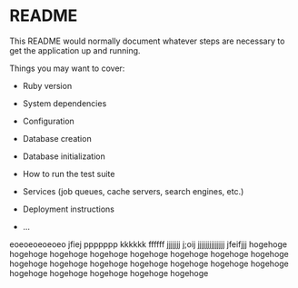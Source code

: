 # README

This README would normally document whatever steps are necessary to get the
application up and running.

Things you may want to cover:

* Ruby version

* System dependencies

* Configuration

* Database creation

* Database initialization

* How to run the test suite

* Services (job queues, cache servers, search engines, etc.)

* Deployment instructions

* ...


eoeoeoeoeoeo
jfiej
ppppppp
kkkkkk
ffffff
jjjjjjj
  j;oij
jjjjjjjjjjjjjj
jfeifjjj
hogehoge
hogehoge
hogehoge
hogehoge
hogehoge
hogehoge
hogehoge
hogehoge
hogehoge
hogehoge
hogehoge
hogehoge
hogehoge
hogehoge
hogehoge
hogehoge
hogehoge
hogehoge
hogehoge
hogehoge
